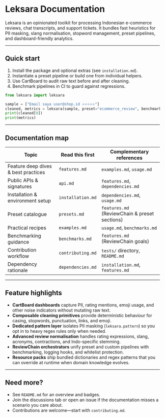 # Leksara Documentation

Leksara is an opinionated toolkit for processing Indonesian e-commerce reviews, chat transcripts, and support tickets. It bundles fast heuristics for PII masking, slang normalisation, stopword management, preset pipelines, and dashboard-friendly analytics.

---

## Quick start

1. Install the package and optional extras (see `installation.md`).
2. Instantiate a preset pipeline or build one from individual helpers.
3. Use CartBoard to audit raw text before and after cleaning.
4. Benchmark pipelines in CI to guard against regressions.

```python
from leksara import leksara

sample = ["Email saya user@shop.id ⭐⭐⭐⭐⭐"]
cleaned, metrics = leksara(sample, preset="ecommerce_review", benchmark=True)
print(cleaned[0])
print(metrics)
```

---

## Documentation map

| Topic | Read this first | Complementary references |
| --- | --- | --- |
| Feature deep dives & best practices | `features.md` | `examples.md`, `usage.md` |
| Public APIs & signatures | `api.md` | `features.md`, `dependencies.md` |
| Installation & environment setup | `installation.md` | `dependencies.md`, `usage.md` |
| Preset catalogue | `presets.md` | `features.md` (ReviewChain & preset sections) |
| Practical recipes | `examples.md` | `usage.md`, `benchmarks.md` |
| Benchmarking guidance | `benchmarks.md` | `features.md` (ReviewChain goals) |
| Contribution workflow | `contributing.md` | `tests/` directory, `README.md` |
| Dependency rationale | `dependencies.md` | `installation.md`, `features.md` |

---

## Feature highlights

- **CartBoard dashboards** capture PII, rating mentions, emoji usage, and other noise indicators without mutating raw text.
- **Composable cleaning primitives** provide deterministic behaviour for casing, stopwords, punctuation, links, and emoji.
- **Dedicated pattern layer** isolates PII masking (`leksara.pattern`) so you opt in to heavy regex rules only when needed.
- **Advanced review normalisation** handles rating expressions, slang, acronyms, contractions, and Indo-specific stemming.
- **ReviewChain orchestrators** unify preset and custom pipelines with benchmarking, logging hooks, and whitelist protection.
- **Resource packs** ship bundled dictionaries and regex patterns that you can override at runtime when domain knowledge evolves.

---

## Need more?

- See `README.md` for an overview and badges.
- Join the discussions tab or open an issue if the documentation misses a scenario you care about.
- Contributions are welcome—start with `contributing.md`.

